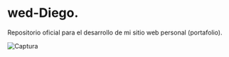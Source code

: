 # wed-Diego.
Repositorio oficial para el desarrollo de mi sitio web personal (portafolio).

![Captura](https://user-images.githubusercontent.com/72178246/190493073-4961bd35-07cf-4e6d-83fb-5fa9f0dedc3b.PNG)
